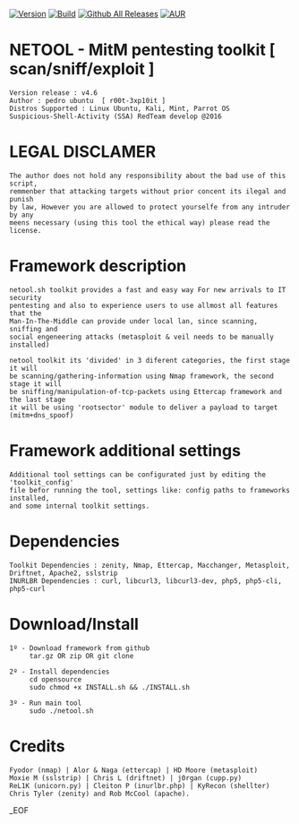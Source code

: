 [![Version](https://img.shields.io/badge/NETOOL-4.6-brightgreen.svg?maxAge=259200)]()
[![Build](https://img.shields.io/badge/Supported_OS-linux-orange.svg)]()
[![Github All Releases](https://img.shields.io/github/downloads/atom/atom/total.svg)]()
[![AUR](https://img.shields.io/aur/license/yaourt.svg)]()


# NETOOL - MitM pentesting toolkit [ scan/sniff/exploit ]
    Version release : v4.6
    Author : pedro ubuntu  [ r00t-3xp10it ]
    Distros Supported : Linux Ubuntu, Kali, Mint, Parrot OS
    Suspicious-Shell-Activity (SSA) RedTeam develop @2016

# LEGAL DISCLAMER
    The author does not hold any responsibility about the bad use of this script,
    remmenber that attacking targets without prior concent its ilegal and punish
    by law, However you are allowed to protect yourselfe from any intruder by any
    meens necessary (using this tool the ethical way) please read the license.



# Framework description
    netool.sh toolkit provides a fast and easy way For new arrivals to IT security
    pentesting and also to experience users to use allmost all features that the
    Man-In-The-Middle can provide under local lan, since scanning, sniffing and
    social engeneering attacks (metasploit & veil needs to be manually installed)

    netool toolkit its 'divided' in 3 diferent categories, the first stage it will
    be scanning/gathering-information using Nmap framework, the second stage it will
    be sniffing/manipulation-of-tcp-packets using Ettercap framework and the last stage
    it will be using 'rootsector' module to deliver a payload to target (mitm+dns_spoof)

# Framework additional settings
    Additional tool settings can be configurated just by editing the 'toolkit_config'
    file befor running the tool, settings like: config paths to frameworks installed,
    and some internal toolkit settings.

# Dependencies
    Toolkit Dependencies : zenity, Nmap, Ettercap, Macchanger, Metasploit, Driftnet, Apache2, sslstrip
    INURLBR Dependencies : curl, libcurl3, libcurl3-dev, php5, php5-cli, php5-curl 



# Download/Install
    1º - Download framework from github
         tar.gz OR zip OR git clone

    2º - Install dependencies
         cd opensource
         sudo chmod +x INSTALL.sh && ./INSTALL.sh

    3º - Run main tool
         sudo ./netool.sh

# Credits
    Fyodor (nmap) | Alor & Naga (ettercap) | HD Moore (metasploit)
    Moxie M (sslstrip) | Chris L (driftnet) | j0rgan (cupp.py)
    ReL1K (unicorn.py) | Cleiton P (inurlbr.php) | KyRecon (shellter)
    Chris Tyler (zenity) and Rob McCool (apache).


_EOF

